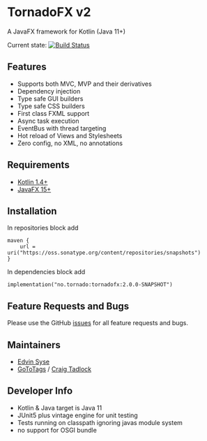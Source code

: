 # TornadoFX v2

A JavaFX framework for Kotlin (Java 11+)

Current state: [![Build Status](https://travis-ci.com/confinitum/tornadofx2.svg)](https://travis-ci.com/confinitum/tornadofx2)

## Features

* Supports both MVC, MVP and their derivatives
* Dependency injection
* Type safe GUI builders
* Type safe CSS builders
* First class FXML support
* Async task execution
* EventBus with thread targeting
* Hot reload of Views and Stylesheets
* Zero config, no XML, no annotations

## Requirements

* [Kotlin 1.4+](https://kotlinlang.org/)
* [JavaFX 15+](https://openjfx.io/)

## Installation

In repositories block add

```
maven {
    url = uri("https://oss.sonatype.org/content/repositories/snapshots")
}
```

In dependencies block add
```
implementation("no.tornado:tornadofx:2.0.0-SNAPSHOT")
```

## Feature Requests and Bugs

Please use the GitHub [issues](https://github.com/edvin/tornadofx2/issues) for all feature requests and bugs.

## Maintainers

* [Edvin Syse](https://github.com/edvin)
* [GoToTags](https://gototags.com/) / [Craig Tadlock](https://www.linkedin.com/in/ctadlock/)

## Developer Info

* Kotlin & Java target is Java 11
* JUnit5 plus vintage engine for unit testing
* Tests running on classpath ignoring javas module system
* no support for OSGI bundle

